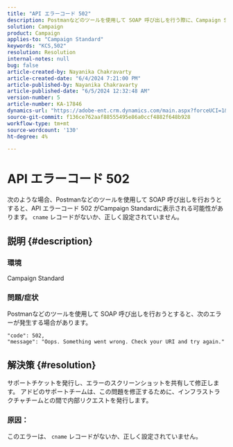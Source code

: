 ```yaml
---
title: "API エラーコード 502"
description: Postmanなどのツールを使用して SOAP 呼び出しを行う際に、Campaign Standardで API エラーコード 502 を修正する方法を説明します。 サポートチケットを発行して、このエラーを修正します。」
solution: Campaign
product: Campaign
applies-to: "Campaign Standard"
keywords: "KCS,502"
resolution: Resolution
internal-notes: null
bug: false
article-created-by: Nayanika Chakravarty
article-created-date: "6/4/2024 7:21:00 PM"
article-published-by: Nayanika Chakravarty
article-published-date: "6/5/2024 12:32:48 AM"
version-number: 5
article-number: KA-17846
dynamics-url: "https://adobe-ent.crm.dynamics.com/main.aspx?forceUCI=1&pagetype=entityrecord&etn=knowledgearticle&id=6bfd448f-a722-ef11-840a-000d3a372703"
source-git-commit: f136ce762aaf88555495e86a0ccf4882f648b928
workflow-type: tm+mt
source-wordcount: '130'
ht-degree: 4%

---
```


# API エラーコード 502


次のような場合、Postmanなどのツールを使用して SOAP 呼び出しを行おうとすると、API エラーコード 502 がCampaign Standardに表示される可能性があります。 `cname` レコードがないか、正しく設定されていません。

## 説明 {#description}


### 環境

Campaign Standard

### 問題/症状

Postmanなどのツールを使用して SOAP 呼び出しを行おうとすると、次のエラーが発生する場合があります。


```
"code": 502,
"message": "Oops. Something went wrong. Check your URI and try again."
```



## 解決策 {#resolution}


サポートチケットを発行し、エラーのスクリーンショットを共有して修正します。 アドビのサポートチームは、この問題を修正するために、インフラストラクチャチームとの間で内部リクエストを発行します。

### <b>原因</b>：

このエラーは、 `cname` レコードがないか、正しく設定されていません。
